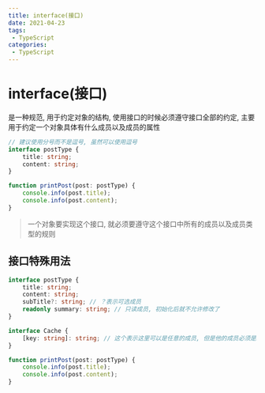 ```yaml
---
title: interface(接口)
date: 2021-04-23
tags:
 - TypeScript
categories: 
 - TypeScript
---
```


# interface(接口)

是一种规范, 用于约定对象的结构, 使用接口的时候必须遵守接口全部的约定, 主要用于约定一个对象具体有什么成员以及成员的属性

```typeScript
// 建议使用分号而不是逗号, 虽然可以使用逗号
interface postType {
    title: string;
    content: string;
}

function printPost(post: postType) {
    console.info(post.title);
    console.info(post.content);
}
```

> 一个对象要实现这个接口, 就必须要遵守这个接口中所有的成员以及成员类型的规则

## 接口特殊用法

```typeScript
interface postType {
    title: string;
    content: string;
    subTitle?: string; // ？表示可选成员
    readonly summary: string; // 只读成员, 初始化后就不允许修改了
}

interface Cache {
    [key: string]: string; // 这个表示这里可以是任意的成员, 但是他的成员必须是string类型的键和string类型的值
}

function printPost(post: postType) {
    console.info(post.title);
    console.info(post.content);
}
```